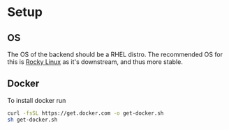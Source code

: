 # Setup

## OS

The OS of the backend should be a RHEL distro. The recommended OS for this is [Rocky Linux](https://rockylinux.org/) as it's downstream, and thus more stable.

## Docker

To install docker run

```bash
curl -fsSL https://get.docker.com -o get-docker.sh
sh get-docker.sh
```